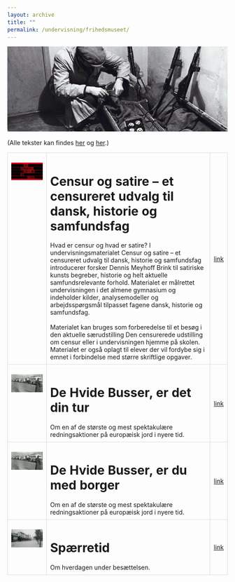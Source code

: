 ```yaml
---
layout: archive
title: ""
permalink: /undervisning/frihedsmuseet/
---
```


<p align="center"><img src="/images/frihedsmuseet.jpg"/></p>

<style>
    table {
        border-collapse: collapse;
        width: 100%;
    }
    th, td {
        border: 1px solid #dddddd;
        padding: 8px;
        text-align: left;
    }
    /* Customize width for specific columns */
    th:nth-child(1), td:nth-child(1) {
        width: 20%; /* First column */
    }
    th:nth-child(2), td:nth-child(2) {
        width: 80%; /* Second column */
    }
</style>

(Alle tekster kan findes [her](https://natmus.dk/museer-og-slotte/frihedsmuseet/) og [her](https://frederiksbergmuseerne.dk/da/udstillinger/den-censurerede-udstilling-om-censur/).)
<table align="center" cellspacing="5" style="text-align: left" width="100%">
<tr>
<td style="vertical-align: top;"><p align="center"><img src="/images/frihedsmuseet/1.jpg"/></p></td>
<td style="vertical-align: top;">
<h1> Censur og satire – et censureret udvalg til dansk, historie og samfundsfag </h1>
<span style="font-weight: normal">
Hvad er censur og hvad er satire? I undervisningsmaterialet Censur og satire – et censureret udvalg til dansk, historie og samfundsfag introducerer forsker Dennis Meyhoff Brink til satiriske kunsts begreber, historie og helt aktuelle samfundsrelevante forhold.  Materialet er målrettet undervisningen i det almene gymnasium og indeholder kilder, analysemodeller og arbejdsspørgsmål tilpasset fagene dansk, historie og samfundsfag.
<br><br>
Materialet kan bruges som forberedelse til et besøg i den aktuelle særudstilling Den censurerede udstilling om censur eller i undervisningen hjemme på skolen. Materialet er også oplagt til elever der vil fordybe sig i emnet i forbindelse med større skriftlige opgaver.
</span>
</td>
<td><a href="https://frederiksbergmuseerne.dk/wp-content/uploads/2024/01/Censur-og-satire.-Samlet.pdf">link</a></td>
</tr>

<tr>
<td style="vertical-align: top;"><p align="center"><img src="/images/frihedsmuseet/2.jpg"/></p></td>
<td style="vertical-align: top;">
<h1> De Hvide Busser, er det din tur </h1>
<span style="font-weight: normal">
Om en af de største og mest spektakulære redningsaktioner på europæisk jord i nyere tid.
</span>
</td>
<td><a href="https://natmus.dk/fileadmin/user_upload/Editor/De_Hvide_Busser_udskoling.pdf">link</a></td>
</tr>

<tr>
<td style="vertical-align: top;"><p align="center"><img src="/images/frihedsmuseet/3.jpg"/></p></td>
<td style="vertical-align: top;">
<h1> De Hvide Busser, er du med borger </h1>
<span style="font-weight: normal">
Om en af de største og mest spektakulære redningsaktioner på europæisk jord i nyere tid.
</span>
</td>
<td><a href="https://natmus.dk/fileadmin/user_upload/Editor/natmus/undervisning/dokumenter/dk_historier/Undervisningsmateriale_til_ungdomsuddannelserne_-_De_Hvide_Busser.pdf">link</a></td>
</tr>

<tr>
<td style="vertical-align: top;"><p align="center"><img src="/images/frihedsmuseet/4.jpg"/></p></td>
<td style="vertical-align: top;">
<h1> Spærretid </h1>
<span style="font-weight: normal">
Om hverdagen under besættelsen.
</span>
</td>
<td><a href="https://natmus.dk/fileadmin/user_upload/Editor/natmus/undervisning/dokumenter/dk_historier/spaerretid_skolehaefte.pdf">link</a></td>
</tr>